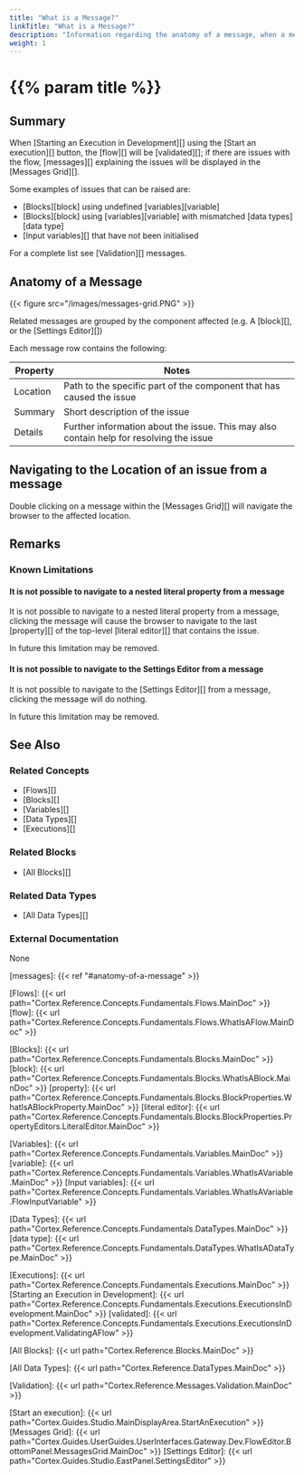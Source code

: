 ```yaml
---
title: "What is a Message?"
linkTitle: "What is a Message?"
description: "Information regarding the anatomy of a message, when a message will occur, and using messages to navigate to issues within a flow."
weight: 1
---
```


# {{% param title %}}

## Summary

When [Starting an Execution in Development][] using the [Start an execution][] button, the [flow][] will be [validated][]; if there are issues with the flow, [messages][] explaining the issues will be displayed in the [Messages Grid][].

Some examples of issues that can be raised are:

- [Blocks][block] using undefined [variables][variable]
- [Blocks][block] using [variables][variable] with mismatched [data types][data type]
- [Input variables][] that have not been initialised

For a complete list see [Validation][] messages.

## Anatomy of a Message

{{< figure src="/images/messages-grid.PNG" >}}

Related messages are grouped by the component affected (e.g. A [block][], or the [Settings Editor][])

Each message row contains the following:

| Property | Notes |
|----------|-------|
| Location | Path to the specific part of the component that has caused the issue |
| Summary | Short description of the issue |
| Details | Further information about the issue. This may also contain help for resolving the issue |

## Navigating to the Location of an issue from a message

Double clicking on a message within the [Messages Grid][] will navigate the browser to the affected location.

## Remarks

### Known Limitations

#### It is not possible to navigate to a nested literal property from a message

It is not possible to navigate to a nested literal property from a message, clicking the message will cause the browser to navigate to the last [property][] of the top-level [literal editor][] that contains the issue.

In future this limitation may be removed.

#### It is not possible to navigate to the Settings Editor from a message

It is not possible to navigate to the [Settings Editor][] from a message, clicking the message will do nothing.

In future this limitation may be removed.

## See Also

### Related Concepts

- [Flows][]
- [Blocks][]
- [Variables][]
- [Data Types][]
- [Executions][]

### Related Blocks

- [All Blocks][]

### Related Data Types

- [All Data Types][]

### External Documentation

None

[messages]: {{< ref "#anatomy-of-a-message" >}}

[Flows]: {{< url path="Cortex.Reference.Concepts.Fundamentals.Flows.MainDoc" >}}
[flow]: {{< url path="Cortex.Reference.Concepts.Fundamentals.Flows.WhatIsAFlow.MainDoc" >}}

[Blocks]: {{< url path="Cortex.Reference.Concepts.Fundamentals.Blocks.MainDoc" >}}
[block]: {{< url path="Cortex.Reference.Concepts.Fundamentals.Blocks.WhatIsABlock.MainDoc" >}}
[property]: {{< url path="Cortex.Reference.Concepts.Fundamentals.Blocks.BlockProperties.WhatIsABlockProperty.MainDoc" >}}
[literal editor]: {{< url path="Cortex.Reference.Concepts.Fundamentals.Blocks.BlockProperties.PropertyEditors.LiteralEditor.MainDoc" >}}

[Variables]: {{< url path="Cortex.Reference.Concepts.Fundamentals.Variables.MainDoc" >}}
[variable]: {{< url path="Cortex.Reference.Concepts.Fundamentals.Variables.WhatIsAVariable.MainDoc" >}}
[Input variables]: {{< url path="Cortex.Reference.Concepts.Fundamentals.Variables.WhatIsAVariable.FlowInputVariable" >}}

[Data Types]: {{< url path="Cortex.Reference.Concepts.Fundamentals.DataTypes.MainDoc" >}}
[data type]: {{< url path="Cortex.Reference.Concepts.Fundamentals.DataTypes.WhatIsADataType.MainDoc" >}}

[Executions]: {{< url path="Cortex.Reference.Concepts.Fundamentals.Executions.MainDoc" >}}
[Starting an Execution in Development]: {{< url path="Cortex.Reference.Concepts.Fundamentals.Executions.ExecutionsInDevelopment.MainDoc" >}}
[validated]: {{< url path="Cortex.Reference.Concepts.Fundamentals.Executions.ExecutionsInDevelopment.ValidatingAFlow" >}}

[All Blocks]: {{< url path="Cortex.Reference.Blocks.MainDoc" >}}

[All Data Types]: {{< url path="Cortex.Reference.DataTypes.MainDoc" >}}

[Validation]: {{< url path="Cortex.Reference.Messages.Validation.MainDoc" >}}

[Start an execution]: {{< url path="Cortex.Guides.Studio.MainDisplayArea.StartAnExecution" >}}
[Messages Grid]: {{< url path="Cortex.Guides.UserGuides.UserInterfaces.Gateway.Dev.FlowEditor.BottomPanel.MessagesGrid.MainDoc" >}}
[Settings Editor]: {{< url path="Cortex.Guides.Studio.EastPanel.SettingsEditor" >}}
